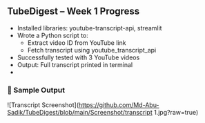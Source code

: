 ## TubeDigest – Week 1 Progress

- Installed libraries: youtube-transcript-api, streamlit
- Wrote a Python script to:
  - Extract video ID from YouTube link
  - Fetch transcript using youtube_transcript_api
- Successfully tested with 3 YouTube videos
- Output: Full transcript printed in terminal
- 
### 📸 Sample Output

![Transcript Screenshot](https://github.com/Md-Abu-Sadik/TubeDigest/blob/main/Screenshot/transcript 1.jpg?raw=true)
